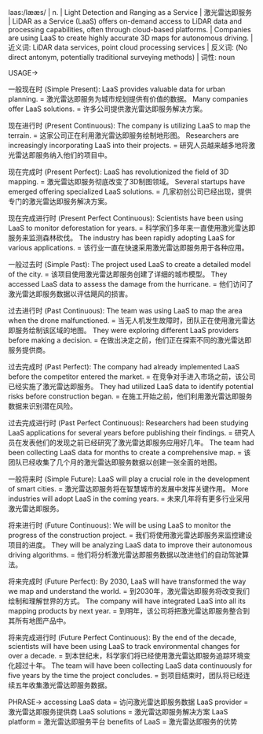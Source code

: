laas:/lææs/ | n. |  Light Detection and Ranging as a Service | 激光雷达即服务 |  LiDAR as a Service (LaaS) offers on-demand access to LiDAR data and processing capabilities, often through cloud-based platforms. | Companies are using LaaS to create highly accurate 3D maps for autonomous driving. | 近义词: LiDAR data services, point cloud processing services | 反义词:  (No direct antonym, potentially traditional surveying methods) | 词性: noun


USAGE->

一般现在时 (Simple Present):
LaaS provides valuable data for urban planning. = 激光雷达即服务为城市规划提供有价值的数据。
Many companies offer LaaS solutions. = 许多公司提供激光雷达即服务解决方案。

现在进行时 (Present Continuous):
The company is utilizing LaaS to map the terrain. = 这家公司正在利用激光雷达即服务绘制地形图。
Researchers are increasingly incorporating LaaS into their projects. = 研究人员越来越多地将激光雷达即服务纳入他们的项目中。

现在完成时 (Present Perfect):
LaaS has revolutionized the field of 3D mapping. = 激光雷达即服务彻底改变了3D制图领域。
Several startups have emerged offering specialized LaaS solutions. = 几家初创公司已经出现，提供专门的激光雷达即服务解决方案。

现在完成进行时 (Present Perfect Continuous):
Scientists have been using LaaS to monitor deforestation for years. = 科学家们多年来一直使用激光雷达即服务来监测森林砍伐。
The industry has been rapidly adopting LaaS for various applications. = 该行业一直在快速采用激光雷达即服务用于各种应用。

一般过去时 (Simple Past):
The project used LaaS to create a detailed model of the city. = 该项目使用激光雷达即服务创建了详细的城市模型。
They accessed LaaS data to assess the damage from the hurricane. = 他们访问了激光雷达即服务数据以评估飓风的损害。

过去进行时 (Past Continuous):
The team was using LaaS to map the area when the drone malfunctioned. = 当无人机发生故障时，团队正在使用激光雷达即服务绘制该区域的地图。
They were exploring different LaaS providers before making a decision. = 在做出决定之前，他们正在探索不同的激光雷达即服务提供商。

过去完成时 (Past Perfect):
The company had already implemented LaaS before the competitor entered the market. = 在竞争对手进入市场之前，该公司已经实施了激光雷达即服务。
They had utilized LaaS data to identify potential risks before construction began. = 在施工开始之前，他们利用激光雷达即服务数据来识别潜在风险。

过去完成进行时 (Past Perfect Continuous):
Researchers had been studying LaaS applications for several years before publishing their findings. = 研究人员在发表他们的发现之前已经研究了激光雷达即服务应用好几年。
The team had been collecting LaaS data for months to create a comprehensive map. = 该团队已经收集了几个月的激光雷达即服务数据以创建一张全面的地图。

一般将来时 (Simple Future):
LaaS will play a crucial role in the development of smart cities. = 激光雷达即服务将在智慧城市的发展中发挥关键作用。
More industries will adopt LaaS in the coming years. = 未来几年将有更多行业采用激光雷达即服务。

将来进行时 (Future Continuous):
We will be using LaaS to monitor the progress of the construction project. = 我们将使用激光雷达即服务来监控建设项目的进度。
They will be analyzing LaaS data to improve their autonomous driving algorithms. = 他们将分析激光雷达即服务数据以改进他们的自动驾驶算法。


将来完成时 (Future Perfect):
By 2030, LaaS will have transformed the way we map and understand the world. = 到2030年，激光雷达即服务将改变我们绘制和理解世界的方式。
The company will have integrated LaaS into all its mapping products by next year. = 到明年，该公司将把激光雷达即服务整合到其所有地图产品中。

将来完成进行时 (Future Perfect Continuous):
By the end of the decade, scientists will have been using LaaS to track environmental changes for over a decade. = 到本世纪末，科学家们将已经使用激光雷达即服务追踪环境变化超过十年。
The team will have been collecting LaaS data continuously for five years by the time the project concludes. = 到项目结束时，团队将已经连续五年收集激光雷达即服务数据。


PHRASE->
accessing LaaS data = 访问激光雷达即服务数据
LaaS provider = 激光雷达即服务提供商
LaaS solutions = 激光雷达即服务解决方案
LaaS platform = 激光雷达即服务平台
benefits of LaaS = 激光雷达即服务的优势

